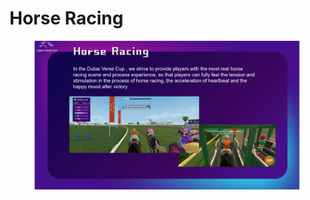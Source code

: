 # Horse Racing

<figure><img src="../.gitbook/assets/page4 (1).png" alt=""><figcaption></figcaption></figure>
